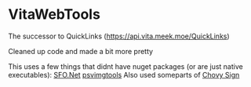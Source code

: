 # VitaWebTools
The successor to QuickLinks (https://api.vita.meek.moe/QuickLinks)

Cleaned up code and made a bit more pretty

This uses a few things that didnt have nuget packages (or are just native executables):
[SFO.Net](https://github.com/KuromeSan/Sfo.NET)
[psvimgtools](https://github.com/yifanlu/psvimgtools)
Also used someparts of [Chovy Sign](https://github.com/KuromeSan/chovy-sign)
